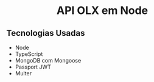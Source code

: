 <h1 align="center">API OLX em Node</h1>

## Tecnologias Usadas
<ul>
    <li>Node</li>
    <li>TypeScript</li>
    <li>MongoDB com Mongoose</li>
    <li>Passport JWT</li>
    <li>Multer</li>
</ul>